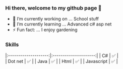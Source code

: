 ### Hi there, welcome to my github page 👋
- 🔭 I’m currently working on ... School stuff
- 🌱 I’m currently learning ... Advanced c# asp net
- ⚡ Fun fact: ... I enjoy gardening

### Skills 
|:--------------------:|:---------------------:|
| C#                   | :white_check_mark:    |                      
| Dot net              | :white_check_mark:    |
| Java                 | :white_check_mark:    |
| Html                 | :white_check_mark:    |
| Javascript           | :white_check_mark:    |
